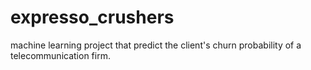 # expresso_crushers
machine learning project that predict the client's churn probability of a telecommunication firm.
